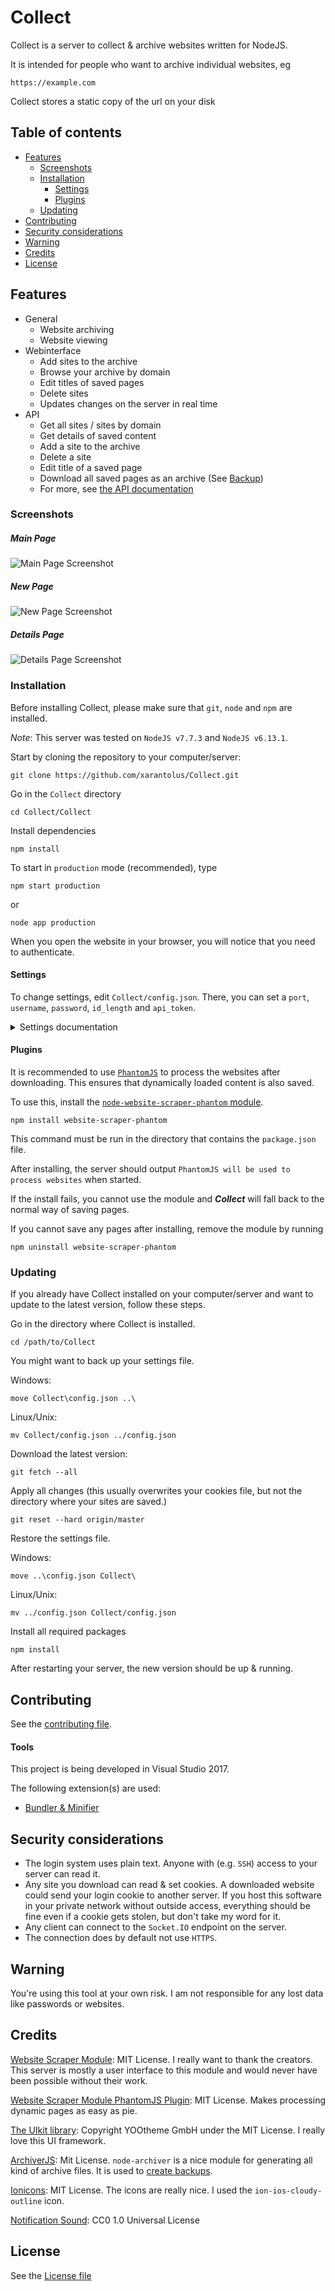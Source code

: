 # Collect
Collect is a server to collect & archive websites written for NodeJS.

It is intended for people who want to archive individual websites, eg

```
https://example.com
```

Collect stores a static copy of the url on your disk

## Table of contents
  * [Features](#features)
    + [Screenshots](#screenshots)
    + [Installation](#installation)
      - [Settings](#settings)
      - [Plugins](#plugins)
    + [Updating](#updating)
  * [Contributing](#contributing)
  * [Security considerations](#security-considerations)
  * [Warning](#warning)
  * [Credits](#credits)
  * [License](#license)


## Features
   * General
      * Website archiving
      * Website viewing
   * Webinterface
      * Add sites to the archive
      * Browse your archive by domain
      * Edit titles of saved pages
	  * Delete sites
	  * Updates changes on the server in real time
   * API
      * Get all sites / sites by domain
      * Get details of saved content
      * Add a site to the archive
	  * Delete a site
      * Edit title of a saved page
	  * Download all saved pages as an archive (See [Backup](API_doc.md#backup-get))
	  * For more, see [the API documentation](API_doc.md)


### Screenshots

##### Main Page
  ![Main Page Screenshot](.github/screenshot-main.png?raw=true)

##### New Page
  ![New Page Screenshot](.github/screenshot-new.png?raw=true)

##### Details Page
  ![Details Page Screenshot](.github/screenshot-details.png?raw=true)


### Installation
Before installing Collect, please make sure that `git`, `node` and `npm` are installed.

*Note*: This server was tested on `NodeJS v7.7.3` and `NodeJS v6.13.1`.

Start by cloning the repository to your computer/server:
```
git clone https://github.com/xarantolus/Collect.git
```

Go in the `Collect` directory
```
cd Collect/Collect
```

Install dependencies
```
npm install
```

To start in `production` mode (recommended), type
```
npm start production
```
or 
```
node app production
```

When you open the website in your browser, you will notice that you need to authenticate.

#### Settings
To change settings, edit `Collect/config.json`. There, you can set a `port`, `username`, `password`, `id_length` and `api_token`.

<details><summary>Settings documentation</summary>

###### Port
The port the server should listen on. If another program uses this port, the server will not be able to start.

###### Username
The username that should be used to log in.

###### Password
The password for this user. [Please don't use a password you use somewhere else.](#security-considerations)

###### ID length
The length of the ids the server should generate. If you save **a lot** of websites from the same domain (> ~1 million / 16<sup>length</sup>) you should change this number.

###### API token
If you like to play around with the API, you can set an API token. It is implemented so integrating apps like [Workflow](https://workflow.is) is easy.

If you don't want to use the API, it is recommended to set the token to a long random string.
</p></details>
 

#### Plugins
It is recommended to use [`PhantomJS`](http://phantomjs.org/) to process the websites after downloading.
This ensures that dynamically loaded content is also saved.


To use this, install the [`node-website-scraper-phantom` module](https://github.com/website-scraper/node-website-scraper-phantom).
```
npm install website-scraper-phantom
```

This command must be run in the directory that contains the `package.json` file.

After installing, the server should output `PhantomJS will be used to process websites` when started.

If the install fails, you cannot use the module and __*Collect*__ will fall back to the normal way of saving pages.

If you cannot save any pages after installing, remove the module by running 
```
npm uninstall website-scraper-phantom
```

### Updating
If you already have Collect installed on your computer/server and want to update to the latest version, follow these steps.

Go in the directory where Collect is installed.
```
cd /path/to/Collect
```

You might want to back up your settings file.

Windows:
```
move Collect\config.json ..\
```

Linux/Unix:
```
mv Collect/config.json ../config.json
```

Download the latest version:
```
git fetch --all
```

Apply all changes (this usually overwrites your cookies file, but not the directory where your sites are saved.)
```
git reset --hard origin/master
```

Restore the settings file.

Windows:
```
move ..\config.json Collect\
```

Linux/Unix:
```
mv ../config.json Collect/config.json
```

Install all required packages
```
npm install
```

After restarting your server, the new version should be up & running.

## Contributing
See the [contributing file](.github/CONTRIBUTING.md).

#### Tools
This project is being developed in Visual Studio 2017.

The following extension(s) are used:
* [Bundler & Minifier](https://marketplace.visualstudio.com/items?itemName=MadsKristensen.BundlerMinifier)

## Security considerations
   * The login system uses plain text. Anyone with (e.g. `SSH`) access to your server can read it.
   * Any site you download can read & set cookies. A downloaded website could send your login cookie to another server. If you host this software in your private network without outside access, everything should be fine even if a cookie gets stolen, but don't take my word for it.
   * Any client can connect to the `Socket.IO` endpoint on the server.
   * The connection does by default not use `HTTPS`.


## Warning
You're using this tool at your own risk. I am not responsible for any lost data like passwords or websites.

## Credits
   [Website Scraper Module](https://github.com/website-scraper/node-website-scraper): MIT License. I really want to thank the creators. This server is mostly a user interface to this module and would never have been possible without their work.
   
   [Website Scraper Module PhantomJS Plugin](https://github.com/website-scraper/node-website-scraper-phantom): MIT License. Makes processing dynamic pages as easy as pie.

   [The UIkit library](https://github.com/uikit/uikit): Copyright YOOtheme GmbH under the MIT License. I really love this UI framework.

   [ArchiverJS](https://github.com/archiverjs/node-archiver): Mit License. `node-archiver` is a nice module for generating all kind of archive files. It is used to [create backups](API_doc.md#backup-get).

   [Ionicons](https://github.com/ionic-team/ionicons): MIT License. The icons are really nice. I used the `ion-ios-cloudy-outline` icon.

   [Notification Sound](https://freesound.org/people/philitup321/sounds/204369/): CC0 1.0 Universal License

   
## License
See the [License file](LICENSE)
